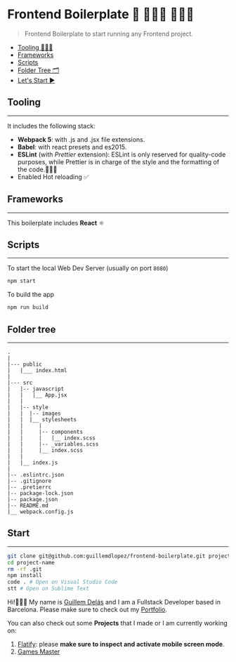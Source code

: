 # Frontend Boilerplate 🎨 👩🏽‍🎨 👨🏾‍🎨

> Frontend Boilerplate to start running any Frontend project.

- [Tooling 🧑🏽‍💻](#tooling)
- [Frameworks](#frameworks)
- [Scripts](#scripts)
- [Folder Tree 🗂](#folder-tree)
- [Let's Start ▶️](#start)

## Tooling

---

It includes the following stack:

- **Webpack 5**: with .js and .jsx file extensions.
- **Babel**: with react presets and es2015.
- **ESLint** (with _Prettier_ extension): ESLint is only reserved for quality-code purposes, while Prettier is in charge of the style and the formatting of the code.👌🏽✨
- Enabled Hot reloading ✅

## Frameworks

---

This boilerplate includes **React** ⚛️

## Scripts

---

To start the local Web Dev Server (usually on port `8080`)

```bash
npm start
```

To build the app

```bash
npm run build
```

## Folder tree

---

```
.
|
|--- public
|   |___ index.html
|
|--- src
|   |-- javascript
|   |   |__ App.jsx
|   |
|   |-- style
|   |  |-- images
|   |  |__ stylesheets
|   |     |
|   |     |-- components
|   |     |   |__ index.scss
|   |     |-- _variables.scss
|   |     |__ index.scss
|   |
|   |__ index.js
|
|-- .eslintrc.json
|-- .gitignore
|-- .pretierrc
|-- package-lock.json
|-- package.json
|-- README.md
|__ webpack.config.js
```

## Start

---

```bash
git clone git@github.com:guillemdlopez/frontend-boilerplate.git project-name
cd project-name
rm -rf .git
npm install
code . # Open on Visual Studio Code
stt # Open on Sublime Text
```

Hi!🙋🏽‍♂️ My name is [Guillem Delás](http://linkedin.com/in/guillemdelas) and I am a Fullstack Developer based in Barcelona. Please make sure to check out my [Portfolio](https://guillemdlopez.github.io/portfolio).

You can also check out some **Projects** that I made or I am currently working on:

1. [Flatify](http://flatify.club): please **make sure to inspect and activate mobile screen mode**.
2. [Games Master](http://games-master.herokuapp.com)

